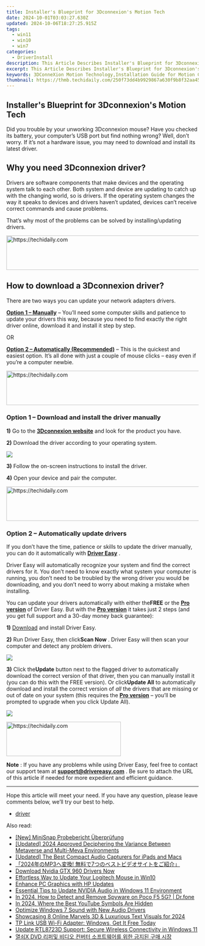 ```yaml
---
title: Installer's Blueprint for 3Dconnexion's Motion Tech
date: 2024-10-01T03:03:27.630Z
updated: 2024-10-06T18:27:25.915Z
tags:
  - win11
  - win10
  - win7
categories:
  - DriverInstall
description: This Article Describes Installer's Blueprint for 3Dconnexion's Motion Tech
excerpt: This Article Describes Installer's Blueprint for 3Dconnexion's Motion Tech
keywords: 3DConneXion Motion Technology,Installation Guide for Motion Control Devices,How-To Install 3D Connexion Systems,Motion Sensor Hardware Installation Tips,3D Connexion Integration Techniques,Professional Installers Guide to Motion Control Technology,Ease-of-Use 3Dconnexion Setup Instructions
thumbnail: https://thmb.techidaily.com/250f73dd4b9929867a630f9b8f32aa45e2b59d5cab96411e7883925b75cba9fc.jpg
---
```


## Installer's Blueprint for 3Dconnexion's Motion Tech

 Did you trouble by your unworking 3Dconnexion mouse? Have you checked its battery, your computer’s USB port but find nothing wrong? Well, don’t worry. If it’s not a hardware issue, you may need to download and install its latest driver.

## Why you need 3Dconnexion driver?

 Drivers are software components that make devices and the operating system talk to each other. Both system and device are updating to catch up with the changing world, so is drivers. If the operating system changes the way it speaks to devices and drivers haven’t updated, devices can’t receive correct commands and cause problems.

 That’s why most of the problems can be solved by installing/updating drivers.

<!-- affiliate ads begin -->
<a href="https://aidotcom.pxf.io/c/5597632/2134503/19576" target="_top" id="2134503">
  <img src="//a.impactradius-go.com/display-ad/19576-2134503" border="0" alt="https://techidaily.com" width="728" height="90"/>
</a>
<img height="0" width="0" src="https://aidotcom.pxf.io/i/5597632/2134503/19576" style="position:absolute;visibility:hidden;" border="0" />
<!-- affiliate ads end -->

## How to download a 3Dconnexion driver?

There are two ways you can update your network adapters drivers.

**[Option 1 – Manually](#op1)** – You’ll need some computer skills and patience to update your drivers this way, because you need to find exactly the right driver online, download it and install it step by step.

OR

**[Option 2 – Automatically (Recommended)](#op2)**  – This is the quickest and easiest option. It’s all done with just a couple of mouse clicks – easy even if you’re a computer newbie.

<!-- affiliate ads begin -->
<a href="https://appsumo.8odi.net/c/5597632/2037355/7443" target="_top" id="2037355">
  <img src="//a.impactradius-go.com/display-ad/7443-2037355" border="0" alt="https://techidaily.com" width="728" height="90"/>
</a>
<img height="0" width="0" src="https://appsumo.8odi.net/i/5597632/2037355/7443" style="position:absolute;visibility:hidden;" border="0" />
<!-- affiliate ads end -->

### **Option 1 –** **Download and install the driver manually**

**1)** Go to the **[3Dconnexion website](https://www.3dconnexion.com/service/drivers.html)**  and look for the product you have.

**2)** Download the driver according to your operating system.

![](https://images.drivereasy.com/wp-content/uploads/2019/07/3d-1024x427.jpg)

**3)** Follow the on-screen instructions to install the driver.

**4)** Open your device and pair the computer.

<!-- affiliate ads begin -->
<a href="https://imp.i357552.net/c/5597632/1001446/11832" target="_top" id="1001446">
  <img src="//a.impactradius-go.com/display-ad/11832-1001446" border="0" alt="https://techidaily.com" width="728" height="90"/>
</a>
<img height="0" width="0" src="https://imp.i357552.net/i/5597632/1001446/11832" style="position:absolute;visibility:hidden;" border="0" />
<!-- affiliate ads end -->

### **Option 2 – Automatically update drivers**

 If you don’t have the time, patience or skills to update the driver manually, you can do it automatically with **[Driver Easy](https://tools.techidaily.com/drivereasy/download/)**  .

 Driver Easy will automatically recognize your system and find the correct drivers for it. You don’t need to know exactly what system your computer is running, you don’t need to be troubled by the wrong driver you would be downloading, and you don’t need to worry about making a mistake when installing.

 You can update your drivers automatically with either the**FREE** or the **[Pro version](https://tools.techidaily.com/drivereasy/download/)**  of Driver Easy. But with the **[Pro version](https://tools.techidaily.com/drivereasy/download/)**  it takes just 2 steps (and you get full support and a 30-day money back guarantee):

 **1)[](https://tools.techidaily.com/drivereasy/download/)** [Download](https://tools.techidaily.com/drivereasy/download/) and install Driver Easy.

**2)** Run Driver Easy, then click**Scan Now** . Driver Easy will then scan your computer and detect any problem drivers.

![](https://images.drivereasy.com/wp-content/uploads/2019/03/Snap38.jpg)

**3)** Click the**Update**  button next to the flagged driver to automatically download the correct version of that driver, then you can manually install it (you can do this with the FREE version).
 Or click**Update All** to automatically download and install the correct version of _all_ the drivers that are missing or out of date on your system (this requires the **[Pro version](https://tools.techidaily.com/drivereasy/download/)**  – you’ll be prompted to upgrade when you click Update All).

![](https://images.drivereasy.com/wp-content/uploads/2019/03/Snap32-2.jpg)

<!-- affiliate ads begin -->
<a href="https://aligracehair.sjv.io/c/5597632/1938677/19272" target="_top" id="1938677">
  <img src="//a.impactradius-go.com/display-ad/19272-1938677" border="0" alt="https://techidaily.com" width="300" height="90"/>
</a>
<img height="0" width="0" src="https://aligracehair.sjv.io/i/5597632/1938677/19272" style="position:absolute;visibility:hidden;" border="0" />
<!-- affiliate ads end -->

**Note** : If you have any problems while using Driver Easy, feel free to contact our support team at **[support@drivereasy.com](mailto:support@drivereasy.com)**  . Be sure to attach the URL of this article if needed for more expedient and efficient guidance.

---

 Hope this article will meet your need. If you have any question, please leave comments below, we’ll try our best to help.

* [driver](https://tools.techidaily.com/drivereasy/download/)

<ins class="adsbygoogle"
     style="display:block"
     data-ad-format="autorelaxed"
     data-ad-client="ca-pub-7571918770474297"
     data-ad-slot="1223367746"></ins>

<ins class="adsbygoogle"
     style="display:block"
     data-ad-client="ca-pub-7571918770474297"
     data-ad-slot="8358498916"
     data-ad-format="auto"
     data-full-width-responsive="true"></ins>

<span class="atpl-alsoreadstyle">Also read:</span>
<div><ul>
<li><a href="https://screen-mirroring-recording.techidaily.com/new-minisnap-probebericht-uberprufung/"><u>[New] MiniSnap Probebericht Überprüfung</u></a></li>
<li><a href="https://article-posts.techidaily.com/updated-2024-approved-deciphering-the-variance-between-metaverse-and-multi-meva-environments/"><u>[Updated] 2024 Approved Deciphering the Variance Between Metaverse and Multi-Meva Environments</u></a></li>
<li><a href="https://screen-video-capture.techidaily.com/updated-the-best-compact-audio-capturers-for-ipads-and-macs/"><u>[Updated] The Best Compact Audio Capturers for iPads and Macs</u></a></li>
<li><a href="https://video-capture.techidaily.com/2024mp3-7/"><u>「2024年のMP3へ変換! 無料で7つのベストビデオサイトをご紹介」</u></a></li>
<li><a href="https://driver-install.techidaily.com/download-nvidia-gtx-960-drivers-now/"><u>Download Nvidia GTX 960 Drivers Now</u></a></li>
<li><a href="https://driver-install.techidaily.com/effortless-way-to-update-your-logitech-mouse-in-win10/"><u>Effortless Way to Update Your Logitech Mouse in Win10</u></a></li>
<li><a href="https://driver-install.techidaily.com/enhance-pc-graphics-with-hp-updates/"><u>Enhance PC Graphics with HP Updates</u></a></li>
<li><a href="https://driver-install.techidaily.com/essential-tips-to-update-nvidia-audio-in-windows-11-environment/"><u>Essential Tips to Update NVIDIA Audio in Windows 11 Environment</u></a></li>
<li><a href="https://android-location-track.techidaily.com/in-2024-how-to-detect-and-remove-spyware-on-poco-f5-5g-drfone-by-drfone-virtual-android/"><u>In 2024, How to Detect and Remove Spyware on Poco F5 5G? | Dr.fone</u></a></li>
<li><a href="https://youtube-lab.techidaily.com/24-where-the-best-youtube-symbols-are-hidden/"><u>In 2024, Where the Best YouTube Symbols Are Hidden</u></a></li>
<li><a href="https://driver-install.techidaily.com/optimize-windows-7-sound-with-new-audio-drivers/"><u>Optimize Windows 7 Sound with New Audio Drivers</u></a></li>
<li><a href="https://vp-tips.techidaily.com/showcasing-8-online-marvels-3d-and-luxurious-text-visuals-for-2024/"><u>Showcasing 8 Online Marvels 3D & Luxurious Text Visuals for 2024</u></a></li>
<li><a href="https://driver-install.techidaily.com/tp-link-usb-wi-fi-adapter-windows-get-it-free-today/"><u>TP Link USB Wi-Fi Adapter: Windows, Get It Free Today</u></a></li>
<li><a href="https://driver-install.techidaily.com/update-rtl8723d-support-secure-wireless-connectivity-in-windows-11/"><u>Update RTL8723D Support: Secure Wireless Connectivity in Windows 11</u></a></li>
<li><a href="https://eaxpv-info.techidaily.com/x-dvd/"><u>열쇠X DVD 리퍼및 비디오 컨버터 소프트웨어를 위한 금지된 구매 시장</u></a></li>
</ul></div>

